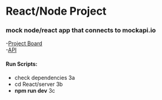 # React/Node Project  
### mock node/react app that connects to mockapi.io  

-[Project Board]()  
-[API](mockapi.io)  

#### Run Scripts: 

* check dependencies 3a   
* cd React/server 3b  
* __npm run dev__ 3c  
